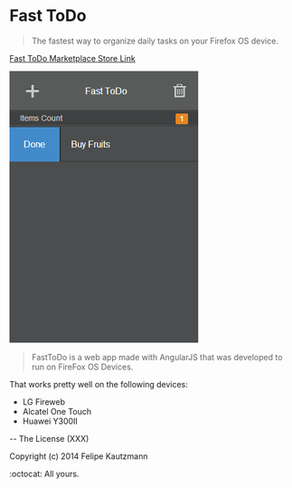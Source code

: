 # Fast ToDo

> The fastest way to organize daily tasks on your Firefox OS device.

[Fast ToDo Marketplace Store Link](https://marketplace.firefox.com/app/fasttodo)

![FastToDo](https://github.com/felipekm/FastToDo/blob/master/app/images/143071.png?raw=true)

> FastToDo is a web app made with AngularJS that was developed to run on FireFox OS Devices.

That works pretty well on the following devices:

*  LG Fireweb
*  Alcatel One Touch
*  Huawei Y300II


--
The License (XXX)

Copyright (c) 2014 Felipe Kautzmann

:octocat: All yours.
